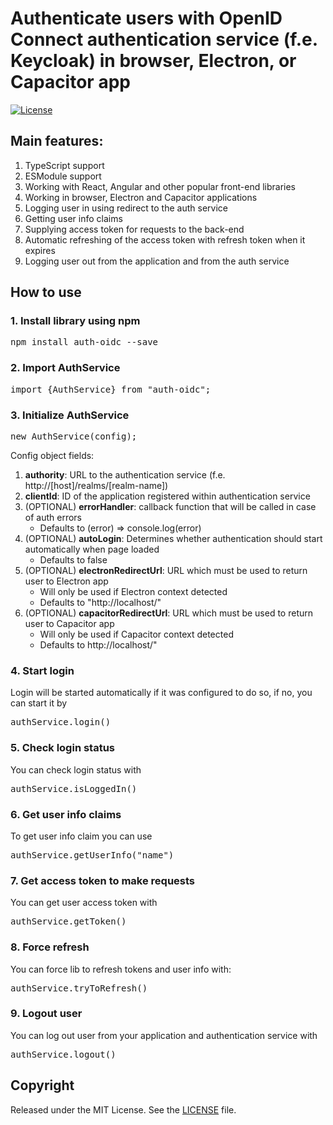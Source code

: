 # Authenticate users with OpenID Connect authentication service (f.e. Keycloak) in browser, Electron, or Capacitor app
[![License](https://img.shields.io/:license-MIT-green.svg)](https://github.com/Misha999777/auth-oidc/blob/master/LICENSE)

## Main features:
1. TypeScript support
2. ESModule support
3. Working with React, Angular and other popular front-end libraries
4. Working in browser, Electron and Capacitor applications
5. Logging user in using redirect to the auth service
7. Getting user info claims
8. Supplying access token for requests to the back-end
9. Automatic refreshing of the access token with refresh token when it expires
10. Logging user out from the application and from the auth service

## How to use
### 1. Install library using npm

<pre>npm install auth-oidc --save</pre>

### 2. Import AuthService

<pre>import {AuthService} from "auth-oidc";</pre>

### 3. Initialize AuthService

<pre>new AuthService(config);</pre>

Config object fields:
1. **authority**: URL to the authentication service (f.e. http://[host]/realms/[realm-name])
2. **clientId**: ID of the application registered within authentication service
3. (OPTIONAL) **errorHandler**: callback function that will be called in case of auth errors
    * Defaults to (error) => console.log(error)
4. (OPTIONAL) **autoLogin**: Determines whether authentication should start automatically when page loaded
    * Defaults to false
5. (OPTIONAL) **electronRedirectUrl**: URL which must be used to return user to Electron app
    * Will only be used if Electron context detected
    * Defaults to "http://localhost/"
6. (OPTIONAL) **capacitorRedirectUrl**: URL which must be used to return user to Capacitor app
    * Will only be used if Capacitor context detected
    * Defaults to http://localhost/"


### 4. Start login
Login will be started automatically if it was configured to do so, if no, you can start
it by
<pre>authService.login()</pre>

### 5. Check login status
You can check login status with
<pre>authService.isLoggedIn()</pre>

### 6. Get user info claims
To get user info claim you can use
<pre>authService.getUserInfo("name")</pre>

### 7. Get access token to make requests
You can get user access token with
<pre>authService.getToken()</pre>

### 8. Force refresh
You can force lib to refresh tokens and user info with:
<pre>authService.tryToRefresh()</pre>

### 9. Logout user
You can log out user from your application and authentication service with
<pre>authService.logout()</pre>

## Copyright

Released under the MIT License.
See the [LICENSE](https://github.com/Misha999777/auth-oidc/blob/master/LICENSE) file.
